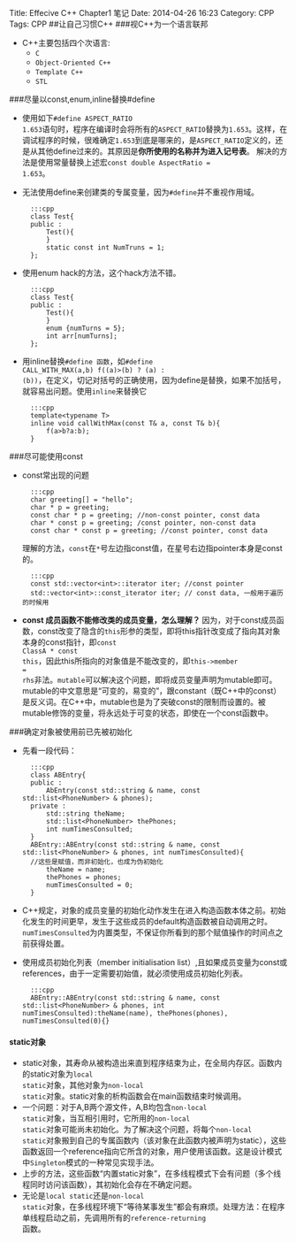 Title: Effecive C++ Chapter1 笔记
Date: 2014-04-26 16:23
Category: CPP
Tags: CPP
##让自己习惯C++
###视C++为一个语言联邦
* C++主要包括四个次语言:
    * <code>C</code>
    * <code>Object-Oriented C++</code>
    * <code>Template C++</code>
    * <code>STL</code>

###尽量以const,enum,inline替换#define
* 使用如下<code>#define ASPECT_RATIO 1.653</code>语句时，程序在编译时会将所有的<code>ASPECT_RATIO</code>替换为<code>1.653</code>。这样，在调试程序的时候，很难确定<code>1.653</code>到底是哪来的，是<code>ASPECT_RATIO</code>定义的，还是从其他define过来的。其原因是<strong>你所使用的名称并为进入记号表</strong>。 解决的方法是使用常量替换上述宏<code>const double AspectRatio = 1.653</code>。
* 无法使用define来创建类的专属变量，因为<code>#define</code>并不重视作用域。
    
        :::cpp
        class Test{
        public :
            Test(){
            }
            static const int NumTruns = 1;
        };
* 使用enum hack的方法，这个hack方法不错。

        :::cpp
        class Test{
        public :
            Test(){
            }
            enum {numTurns = 5};
            int arr[numTurns];
        };
* 用inline替换<code>#define 函数</code>，如<code>#define CALL_WITH_MAX(a,b) f((a)>(b) ? (a) : (b))</code>，在定义，切记对括号的正确使用，因为define是替换，如果不加括号，就容易出问题。使用<code>inline</code>来替换它
        
        :::cpp
        template<typename T>
        inline void callWithMax(const T& a, const T& b){
            f(a>b?a:b);
        }
        
###尽可能使用const
* const常出现的问题

        :::cpp
        char greeting[] = "hello";
        char * p = greeting;
        const char * p = greeting; //non-const pointer, const data
        char * const p = greeting; /const pointer, non-const data
        const char * const p = greeting; //const pointer, const data
        
        
  理解的方法，<code>const</code>在<code>*</code>号左边指const值，在星号右边指pointer本身是const的。
       
        :::cpp
        const std::vector<int>::iterator iter; //const pointer
        std::vector<int>::const_iterator iter; // const data, 一般用于遍历的时候用
        
        
* <strong>const 成员函数不能修改类的成员变量，怎么理解？ </strong></code> 因为，对于const成员函数，const改变了隐含的<code>this</code>形参的类型，即将this指针改变成了指向其对象本身的const指针，即<code>const ClassA * const this</code>，因此this所指向的对象值是不能改变的，即<code>this->member = rhs</code>非法。<code>mutable</code>可以解决这个问题，即将成员变量声明为mutable即可。mutable的中文意思是“可变的，易变的”，跟constant（既C++中的const）是反义词。在C++中，mutable也是为了突破const的限制而设置的。被mutable修饰的变量，将永远处于可变的状态，即使在一个const函数中。
  
###确定对象被使用前已先被初始化
* 先看一段代码：

        :::cpp
        class ABEntry{
        public :
            AbEntry(const std::string & name, const std::list<PhoneNumber> & phones);
        private :
            std::string theName;
            std::list<PhoneNumber> thePhones;
            int numTimesConsulted;
        }
        ABEntry::ABEntry(const std::string & name, const std::list<PhoneNumber> & phones, int numTimesConsulted){
        //这些是赋值，而非初始化，也成为伪初始化
            theName = name;
            thePhones = phones;
            numTimesConsulted = 0;
        }
        
* C++规定，对象的成员变量的初始化动作发生在进入构造函数本体之前。初始化发生的时间更早，发生于这些成员的default构造函数被自动调用之时。<code>numTimesConsulted</code>为内置类型，不保证你所看到的那个赋值操作的时间点之前获得处置。
* 使用成员初始化列表（member initialisation list）,且如果成员变量为const或references，由于一定需要初始值，就必须使用成员初始化列表。

        :::cpp
        ABEntry::ABEntry(const std::string & name, const std::list<PhoneNumber> & phones, int numTimesConsulted):theName(name), thePhones(phones), numTimesConsulted(0){}
        
#### static对象
* static对象，其寿命从被构造出来直到程序结束为止，在全局内存区。函数内的static对象为<code>local static</code>对象，其他对象为<code>non-local static</code>对象。static对象的析构函数会在main函数结束时候调用。
* 一个问题：对于A,B两个源文件，A,B均包含<code>non-local static</code>对象，当互相引用时，它所用的<code>non-local static</code>对象可能尚未初始化。为了解决这个问题，将每个<code>non-local static</code>对象搬到自己的专属函数内（该对象在此函数内被声明为static），这些函数返回一个reference指向它所含的对象，用户使用该函数。这是设计模式中<code>Singleton</code>模式的一种常见实现手法。
* 上步的方法，这些函数“内置static对象”，在多线程模式下会有问题（多个线程同时访问该函数），其初始化会存在不确定问题。
* 无论是<code>local static</code>还是<code>non-local static</code>对象，在多线程环境下“等待某事发生”都会有麻烦。处理方法：在程序单线程启动之前，先调用所有的<code>reference-returning </code>函数。

            